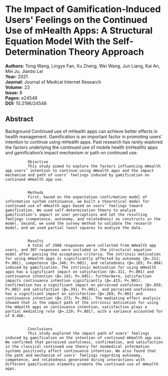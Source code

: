 # The Impact of Gamification-Induced Users' Feelings on the Continued Use of mHealth Apps: A Structural Equation Model With the Self-Determination Theory Approach

**Authors:** Tong Wang, Lingye Fan, Xu Zheng, Wei Wang, Jun Liang, Kai An, Mei Ju, Jianbo Lei  
**Year:** 2021  
**Journal:** Journal of Medical Internet Research  
**Volume:** 23  
**Issue:** 8  
**Pages:** e24546  
**DOI:** 10.2196/24546  

## Abstract
Background
              Continued use of mHealth apps can achieve better effects in health management. Gamification is an important factor in promoting users’ intention to continue using mHealth apps. Past research has rarely explored the factors underlying the continued use of mobile health (mHealth) apps and gamification’s impact mechanism or path on continued use.
            
            
              Objective
              This study aimed to explore the factors influencing mHealth app users’ intention to continue using mHealth apps and the impact mechanism and path of users’ feelings induced by gamification on continued mHealth app use.
            
            
              Methods
              First, based on the expectation confirmation model of information system continuance, we built a theoretical model for continued use of mHealth apps based on users’ feelings toward gamification. We used self-determination theory to analyze gamification’s impact on user perceptions and set the resulting feelings (competence, autonomy, and relatedness) as constructs in the model. Second, we used the survey method to validate the research model, and we used partial least squares to analyze the data.
            
            
              Results
              A total of 2988 responses were collected from mHealth app users, and 307 responses were included in the structural equation model after passing the acceptance criteria. The intrinsic motivation for using mHealth apps is significantly affected by autonomy (β=.312; P<.001), competence (β=.346; P<.001), and relatedness (β=.165; P=.004) induced by gamification. The intrinsic motivation for using mHealth apps has a significant impact on satisfaction (β=.311, P<.001) and continuance intention (β=.142; P=.045); furthermore, satisfaction impacts continuance intention significantly (β=.415; P<.001). Confirmation has a significant impact on perceived usefulness (β=.859; P<.001) and satisfaction (β=.391; P<.001), and perceived usefulness has a significant impact on satisfaction (β=.269; P<.001) and continuance intention (β=.273; P=.001). The mediating effect analysis showed that in the impact path of the intrinsic motivation for using the mHealth apps on continuance intention, satisfaction plays a partial mediating role (β=.129; P<.001), with a variance accounted for of 0.466.
            
            
              Conclusions
              This study explored the impact path of users’ feelings induced by gamification on the intention of continued mHealth app use. We confirmed that perceived usefulness, confirmation, and satisfaction in the classical continued use theory for nonmedical information systems positively affect continuance intention. We also found that the path and mechanism of users' feelings regarding autonomy, competence, and relatedness generated during interactions with different gamification elements promote the continued use of mHealth apps.

